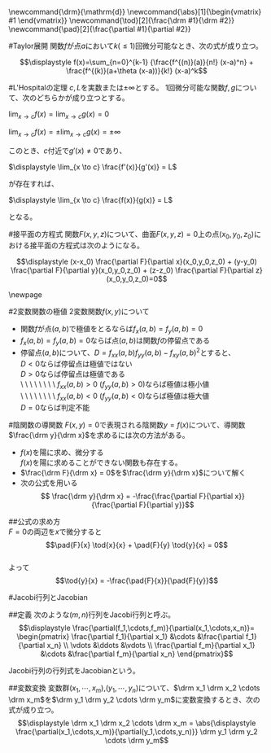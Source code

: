 \newcommand{\drm}{\mathrm{d}}
\newcommand{\abs}[1]{\begin{vmatrix} #1 \end{vmatrix}}
\newcommand{\tod}[2]{\frac{\drm #1}{\drm #2}}
\newcommand{\pad}[2]{\frac{\partial #1}{\partial #2}}

#Taylor展開
関数$f$が点$a$において$k(\leq 1)$回微分可能なとき、次の式が成り立つ。

$$\displaystyle f(x)=\sum_{n=0}^{k-1} {\frac{f^{(n)}(a)}{n!} (x-a)^n} + \frac{f^{(k)}(a+\theta (x-a))}{k!} (x-a)^k$$

#L'Hospitalの定理
$c,L$を実数または$\pm\infty$とする。
1回微分可能な関数$f,g$について、次のどちらかが成り立つとする。

$\displaystyle \lim_{x \to c} f(x) = \lim_{x \to c} g(x) = 0$

$\displaystyle \lim_{x \to c} f(x) = \pm \lim_{x \to c} g(x) = \pm \infty$

このとき、$c$付近で$g'(x) \neq 0$であり、

$\displaystyle \lim_{x \to c} \frac{f'(x)}{g'(x)} = L$

が存在すれば、

$\displaystyle \lim_{x \to c} \frac{f(x)}{g(x)} = L$

となる。

#接平面の方程式
関数$F(x,y,z)$について、曲面$F(x,y,z)=0$上の点$(x_0,y_0,z_0)$における接平面の方程式は次のようになる。

$$\displaystyle (x-x_0) \frac{\partial F}{\partial x}(x_0,y_0,z_0) + (y-y_0) \frac{\partial F}{\partial y}(x_0,y_0,z_0) + (z-z_0) \frac{\partial F}{\partial z}(x_0,y_0,z_0)=0$$

\newpage

#2変数関数の極値
2変数関数$f(x,y)$について  

* 関数$f$が点$(a,b)$で極値をとるならば$f_x(a,b)=f_y(a,b)=0$  
* $f_x(a,b)=f_y(a,b)=0$ならば点$(a,b)$は関数$f$の停留点である  
* 停留点$(a,b)$について、$D=f_{xx}(a,b) f_{yy}(a,b)- f_{xy}(a,b)^2$とすると、  
    $D<0$ならば停留点は極値ではない  
    $D>0$ならば停留点は極値である  
\ \ \ \ \ \ \ \ $f_{xx}(a,b)>0\ (f_{yy}(a,b)>0)$ならば極値は極小値  
\ \ \ \ \ \ \ \ $f_{xx}(a,b)<0\ (f_{yy}(a,b)<0)$ならば極値は極大値  
    $D=0$ならば判定不能  

#陰関数の導関数
$F(x,y)=0$で表現される陰関数$y=f(x)$について、導関数$\frac{\drm y}{\drm x}$を求めるには次の方法がある。  

* $f(x)$を陽に求め、微分する  
    $f(x)$を陽に求めることができない関数も存在する。  
* $\frac{\drm F}{\drm x} = 0$を$\frac{\drm y}{\drm x}$について解く  
* 次の公式を用いる  
    $$ \frac{\drm y}{\drm x} = -\frac{\frac{\partial F}{\partial x}}{\frac{\partial F}{\partial y}}$$  

##公式の求め方  
$F=0$の両辺を$x$で微分すると  
$$\pad{F}{x} \tod{x}{x} + \pad{F}{y} \tod{y}{x} = 0$$  
よって  
$$\tod{y}{x} = -\frac{\pad{F}{x}}{\pad{F}{y}}$$

#Jacobi行列とJacobian

##定義
次のような$(m,n)$行列をJacobi行列と呼ぶ。  
$$\displaystyle \frac{\partial(f_1,\cdots,f_m)}{\partial(x_1,\cdots,x_n)}=
\begin{pmatrix}
    \frac{\partial f_1}{\partial x_1}	&\cdots	&\frac{\partial f_1}{\partial x_n}	\\
    \vdots				&\ddots	&\vdots					\\
    \frac{\partial f_m}{\partial x_1}	&\cdots	&\frac{\partial f_m}{\partial x_n}	
\end{pmatrix}$$
  
Jacobi行列の行列式をJacobianという。  

##変数変換
変数群$(x_1,\cdots,x_m)$,$(y_1,\cdots,y_n)$について、$\drm x_1 \drm x_2 \cdots \drm x_m$を$\drm y_1 \drm y_2 \cdots \drm y_m$に変数変換するとき、次の式が成り立つ。  
$$\displaystyle \drm x_1 \drm x_2 \cdots \drm x_m = \abs{\displaystyle \frac{\partial(x_1,\cdots,x_m)}{\partial(y_1,\cdots,y_n)}} \drm y_1 \drm y_2 \cdots \drm y_m$$

